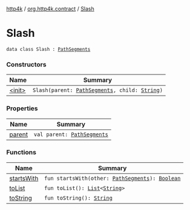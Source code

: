 [http4k](../../index.md) / [org.http4k.contract](../index.md) / [Slash](./index.md)

# Slash

`data class Slash : `[`PathSegments`](../-path-segments/index.md)

### Constructors

| Name | Summary |
|---|---|
| [&lt;init&gt;](-init-.md) | `Slash(parent: `[`PathSegments`](../-path-segments/index.md)`, child: `[`String`](https://kotlinlang.org/api/latest/jvm/stdlib/kotlin/-string/index.html)`)` |

### Properties

| Name | Summary |
|---|---|
| [parent](parent.md) | `val parent: `[`PathSegments`](../-path-segments/index.md) |

### Functions

| Name | Summary |
|---|---|
| [startsWith](starts-with.md) | `fun startsWith(other: `[`PathSegments`](../-path-segments/index.md)`): `[`Boolean`](https://kotlinlang.org/api/latest/jvm/stdlib/kotlin/-boolean/index.html) |
| [toList](to-list.md) | `fun toList(): `[`List`](https://kotlinlang.org/api/latest/jvm/stdlib/kotlin.collections/-list/index.html)`<`[`String`](https://kotlinlang.org/api/latest/jvm/stdlib/kotlin/-string/index.html)`>` |
| [toString](to-string.md) | `fun toString(): `[`String`](https://kotlinlang.org/api/latest/jvm/stdlib/kotlin/-string/index.html) |
